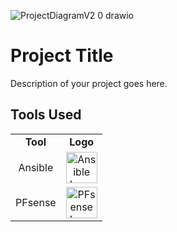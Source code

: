 ![ProjectDiagramV2 0 drawio](https://github.com/zakaria-ahmd20/Sec-Devops/assets/94662829/496cfad7-9920-486e-bfb5-2fccceff942d)
<!-- Markdown and HTML mix for a visually appealing README -->

# Project Title

Description of your project goes here.

## Tools Used

<!-- Create a table with columns for Tool and Logo -->
<table>
  <tr>
    <td align="center"><b>Tool</b></td>
    <td align="center"><b>Logo</b></td>
  </tr>
  <tr>
    <!-- Tool 1 -->
    <td align="center">Ansible</td>
    <!-- Logo 1 -->
    <td align="center">
      <img src="https://cdn.icon-icons.com/icons2/2389/PNG/512/ansible_logo_icon_145495.png" alt="Ansible Logo" width="50">
    </td>
  </tr>
  <tr>
    <!-- Tool 2 -->
    <td align="center">PFsense</td>
    <!-- Logo 2 -->
    <td align="center">
      <img src="https://wpcomputersolutions.com/wp-content/uploads/2018/07/pfsense-logo-e1534531558807.png" alt="PFsense Logo" width="50">
    </td>
  </tr>
  <!-- Add more rows for additional tools -->
</table>
